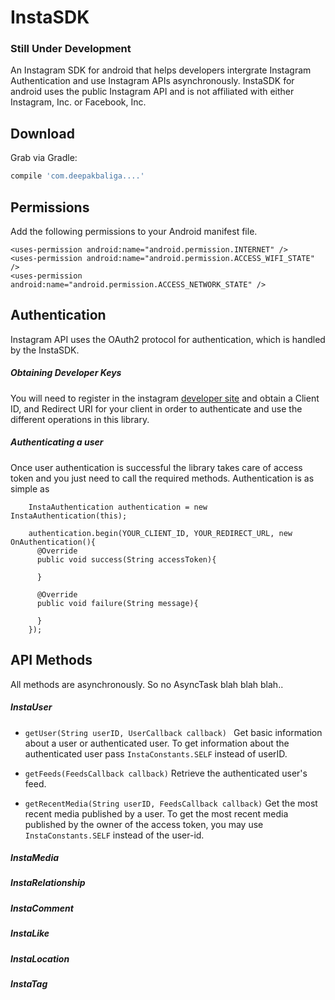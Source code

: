 # InstaSDK 
### Still Under Development

An Instagram SDK for android that helps developers intergrate Instagram Authentication 
and use Instagram APIs asynchronously. InstaSDK for android uses the public Instagram API and is not affiliated with either Instagram, Inc. or Facebook, Inc.


Download
--------

Grab via Gradle:
```groovy
compile 'com.deepakbaliga....'
```

Permissions
-----
Add the following permissions to your Android manifest file.

```
<uses-permission android:name="android.permission.INTERNET" />
<uses-permission android:name="android.permission.ACCESS_WIFI_STATE" />
<uses-permission android:name="android.permission.ACCESS_NETWORK_STATE" />
```


Authentication
-----

Instagram API uses the OAuth2 protocol for authentication, which is handled by the InstaSDK.

##### Obtaining Developer Keys

You will need to register in the instagram <a href="https://instagram.com/developer/register/" target="_blank">developer site</a> and obtain a Client ID, and Redirect URI for your client in order to authenticate and use the different operations in this library.

##### Authenticating a user

 Once user authentication is successful the library takes care of access token and you just need to call the required methods. Authentication is as simple as 

````
    InstaAuthentication authentication = new InstaAuthentication(this);
    
    authentication.begin(YOUR_CLIENT_ID, YOUR_REDIRECT_URL, new OnAuthentication(){
      @Override
      public void success(String accessToken){
        
      }
      
      @Override
      public void failure(String message){
      
      }
    });
````
API Methods
-----
All methods are asynchronously. So no AsyncTask blah blah blah.. 
 
##### InstaUser
* ````getUser(String userID, UserCallback callback) ````
    Get basic information about a user or authenticated user. To get information about the authenticated user pass               ````InstaConstants.SELF```` instead of userID.

* ````getFeeds(FeedsCallback callback)````
    Retrieve the authenticated user's feed. 

* ````getRecentMedia(String userID, FeedsCallback callback)````
    Get the most recent media published by a user. To get the most recent media published by
    the owner of the access token, you may use ````InstaConstants.SELF```` instead of the user-id.

##### InstaMedia
##### InstaRelationship
##### InstaComment
##### InstaLike
##### InstaLocation
##### InstaTag
    
 
 








